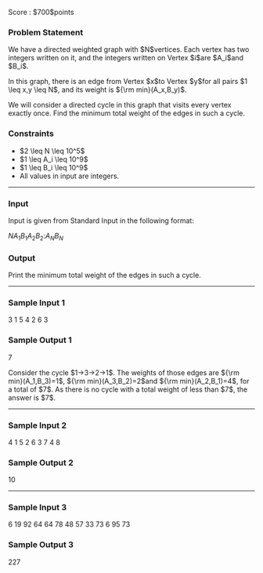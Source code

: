 
<div>

<span>

<span>

<p>
Score : $700$points
</p>

<div>

<section>

### **Problem Statement**

<p>
We have a directed weighted graph with $N$vertices.
Each vertex has two integers written on it, and the integers written on Vertex $i$are $A_i$and $B_i$.
</p>

<p>
In this graph, there is an edge from Vertex $x$to Vertex $y$for all pairs $1 \leq x,y \leq N$, and its weight is ${\rm min}(A_x,B_y)$.
</p>

<p>
We will consider a directed cycle in this graph that visits every vertex exactly once.
Find the minimum total weight of the edges in such a cycle.
</p>

</section>

</div>

<div>

<section>

### **Constraints**

<ul>

<li>
$2 \leq N \leq 10^5$
</li>

<li>
$1 \leq A_i \leq 10^9$
</li>

<li>
$1 \leq B_i \leq 10^9$
</li>

<li>
All values in input are integers.
</li>

</ul>

</section>

</div>

---

<div>

<div>

<section>

### **Input**

<p>
Input is given from Standard Input in the following format:
</p>

<div>

$N$$A_1$$B_1$$A_2$$B_2$$:$$A_N$$B_N$
</div>

</section>

</div>

<div>

<section>

### **Output**

<p>
Print the minimum total weight of the edges in such a cycle.
</p>

</section>

</div>

</div>

---

<div>

<section>

### **Sample Input 1**

<div>

3
1 5
4 2
6 3

</div>

</section>

</div>

<div>

<section>

### **Sample Output 1**

<div>

7

</div>

<p>
Consider the cycle $1→3→2→1$. The weights of those edges are ${\rm min}(A_1,B_3)=1$, ${\rm min}(A_3,B_2)=2$and ${\rm min}(A_2,B_1)=4$, for a total of $7$.
As there is no cycle with a total weight of less than $7$, the answer is $7$.
</p>

</section>

</div>

---

<div>

<section>

### **Sample Input 2**

<div>

4
1 5
2 6
3 7
4 8

</div>

</section>

</div>

<div>

<section>

### **Sample Output 2**

<div>

10

</div>

</section>

</div>

---

<div>

<section>

### **Sample Input 3**

<div>

6
19 92
64 64
78 48
57 33
73 6
95 73

</div>

</section>

</div>

<div>

<section>

### **Sample Output 3**

<div>

227

</div>

</section>

</div>

</span>

</span>

</div>

